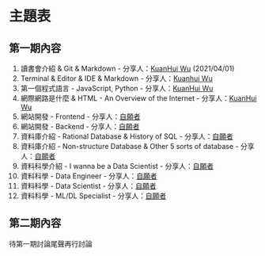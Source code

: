 # 主題表

## 第一期內容

1. 讀書會介紹 & Git & Markdown - 分享人：[KuanHui Wu](https://github.com/kkuanhui) (2021/04/01)
2. Terminal & Editor & IDE & Markdown - 分享人：[Kuanhui Wu](https://github.com/kkuanhui)
2. 第一個程式語言 - JavaScript, Python  - 分享人：[KuanHui Wu](https://github.com/kkuanhui)
3. 網際網路是什麼 & HTML - An Overview of the Internet - 分享人：[KuanHui Wu](https://github.com/kkuanhui)
5. 網站開發 - Frontend - 分享人：[自願者]()
5. 網站開發 - Backend - 分享人：[自願者]()
8. 資料庫介紹 - Rational Database & History of SQL - 分享人：[自願者]()
7. 資料庫介紹 - Non-structure Database & Other 5 sorts of database - 分享人：[自願者]()
8. 資料科學介紹 - I wanna be a Data Scientist - 分享人：[自願者]()
9. 資料科學 - Data Engineer - 分享人：[自願者]()
0. 資料科學 - Data Scientist - 分享人：[自願者]()
1. 資料科學 - ML/DL Specialist - 分享人：[自願者]()

## 第二期內容

待第一期討論尾聲再行討論
